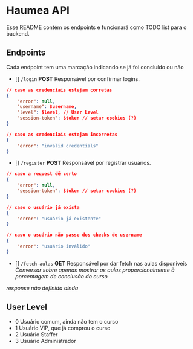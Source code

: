# Haumea API
Esse README contém os endpoints e funcionará como TODO list para o backend.

## Endpoints
Cada endpoint tem uma marcação indicando se já foi concluído ou não

- [] ``/login`` **POST**
Responsável por confirmar logins.

```json
// caso as credenciais estejam corretas
{
    "error": null,
    "username": $username,
    "level": $level, // User Level 
    "session-token": $token // setar cookies (?)
}

// caso as credenciais estejam incorretas
{
    "error": "invalid credentials"
}
```

- [] ``/register`` **POST**
Responsável por registrar usuários.

```json
// caso a request dê certo
{
    "error": null,
    "session-token": $token // setar cookies (?)
}

// caso o usuário já exista
{
    "error": "usuário já existente"
}

// caso o usuário não passe dos checks de username
{
    "error": "usuário inválido"
}
```
- [] ``/fetch-aulas`` **GET**
Responsável por dar fetch nas aulas disponíveis
_Conversar sobre apenas mostrar as aulas proporcionalmente à porcentagem de conclusão do curso_

_response não definida ainda_

## User Level
- 0
Usuário comum, ainda não tem o curso
- 1
Usuário VIP, que já comprou o curso
- 2
Usuário Staffer
- 3
Usuário Administrador